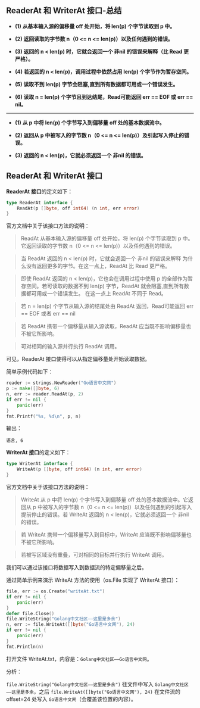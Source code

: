 ## ReaderAt 和 WriterAt 接口-总结

- **(1) 从基本输入源的偏移量 off 处开始，将 len(p) 个字节读取到 p 中。**

- **(2) 返回读取的字节数 n（0 <= n <= len(p)）以及任何遇到的错误。**

- **(3) 返回的 n < len(p) 时，它就会返回一个 非nil 的错误来解释（比 Read 更严格）。**

- **(4) 若返回的 n < len(p)，调用过程中依然占用 len(p) 个字节作为暂存空间。**

- **(5) 读取不到 len(p) 字节会阻塞,直到所有数据都可用或一个错误发生。**

- **(6) 读取 n = len(p) 个字节且到达结尾，Read可能返回 err == EOF 或 err == nil。**

--------------------------------------------------------------------------------------------------------------------

- **(1) 从 p 中将 len(p) 个字节写入到偏移量 off 处的基本数据流中。**

- **(2) 返回从 p 中被写入的字节数 n（0 <= n <= len(p)）及引起写入停止的错误。**

- **(3) 返回的 n < len(p)，它就必须返回一个 非nil 的错误。**

## ReaderAt 和 WriterAt 接口

**ReaderAt 接口**的定义如下：

```go
type ReaderAt interface {
    ReadAt(p []byte, off int64) (n int, err error)
}
```

官方文档中关于该接口方法的说明：

> ReadAt 从基本输入源的偏移量 off 处开始，将 len(p) 个字节读取到 p 中。它返回读取的字节数 n（0 <= n <= len(p)）以及任何遇到的错误。

> 当 ReadAt 返回的 n < len(p) 时，它就会返回一个 非nil 的错误来解释 为什么没有返回更多的字节。在这一点上，ReadAt 比 Read 更严格。

> 即使 ReadAt 返回的 n < len(p)，它也会在调用过程中使用 p 的全部作为暂存空间。若可读取的数据不到 len(p) 字节，ReadAt 就会阻塞,直到所有数据都可用或一个错误发生。 在这一点上 ReadAt 不同于 Read。

> 若 n = len(p) 个字节从输入源的结尾处由 ReadAt 返回，Read可能返回 err == EOF 或者 err == nil

> 若 ReadAt 携带一个偏移量从输入源读取，ReadAt 应当既不影响偏移量也不被它所影响。

> 可对相同的输入源并行执行 ReadAt 调用。

可见，ReaderAt 接口使得可以从指定偏移量处开始读取数据。

简单示例代码如下：

```go
reader := strings.NewReader("Go语言中文网")
p := make([]byte, 6)
n, err := reader.ReadAt(p, 2)
if err != nil {
    panic(err)
}
fmt.Printf("%s, %d\n", p, n)
```

输出：

    语言, 6

**WriterAt 接口**的定义如下：

```go
type WriterAt interface {
    WriteAt(p []byte, off int64) (n int, err error)
}
```

官方文档中关于该接口方法的说明：

> WriteAt 从 p 中将 len(p) 个字节写入到偏移量 off 处的基本数据流中。它返回从 p 中被写入的字节数 n（0 <= n <= len(p)）以及任何遇到的引起写入提前停止的错误。若 WriteAt 返回的 n < len(p)，它就必须返回一个 非nil 的错误。

> 若 WriteAt 携带一个偏移量写入到目标中，WriteAt 应当既不影响偏移量也不被它所影响。

> 若被写区域没有重叠，可对相同的目标并行执行 WriteAt 调用。

我们可以通过该接口将数据写入到数据流的特定偏移量之后。

通过简单示例来演示 WriteAt 方法的使用（os.File 实现了 WriterAt 接口）：

```go
file, err := os.Create("writeAt.txt")
if err != nil {
    panic(err)
}
defer file.Close()
file.WriteString("Golang中文社区——这里是多余")
n, err := file.WriteAt([]byte("Go语言中文网"), 24)
if err != nil {
    panic(err)
}
fmt.Println(n)
```

打开文件 WriteAt.txt，内容是：`Golang中文社区——Go语言中文网`。

分析：

`file.WriteString("Golang中文社区——这里是多余")` 往文件中写入 `Golang中文社区——这里是多余`，之后 `file.WriteAt([]byte("Go语言中文网"), 24)` 在文件流的 offset=24 处写入 `Go语言中文网`（会覆盖该位置的内容）。
